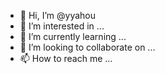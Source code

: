 - 👋 Hi, I’m @yyahou
- 👀 I’m interested in ...
- 🌱 I’m currently learning ...
- 💞️ I’m looking to collaborate on ...
- 📫 How to reach me ...

<!---
yyahou/yyahou is a ✨ special ✨ repository because its `README.md` (this file) appears on your GitHub profile.
You can click the Preview link to take a look at your changes.
--->
